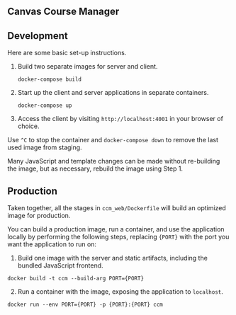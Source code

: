 ## Canvas Course Manager

## Development

Here are some basic set-up instructions.

1. Build two separate images for server and client.
    ```
    docker-compose build
    ```

2. Start up the client and server applications in separate containers.
    ```
    docker-compose up
    ```
3. Access the client by visiting `http://localhost:4001` in your browser of choice.

Use `^C` to stop the container and `docker-compose down` to remove the last used image from staging.

Many JavaScript and template changes can be made without re-building the image,
but as necessary, rebuild the image using Step 1.

## Production

Taken together, all the stages in `ccm_web/Dockerfile` will build an optimized image for production.

You can build a production image, run a container, and use the application locally by performing
the following steps, replacing `{PORT}` with the port you want the application to run on:

1. Build one image with the server and static artifacts, including the bundled JavaScript frontend.
```
docker build -t ccm --build-arg PORT={PORT}
```

2. Run a container with the image, exposing the application to `localhost`.
```
docker run --env PORT={PORT} -p {PORT}:{PORT} ccm
```
